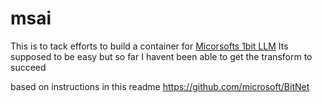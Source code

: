 # msai

This is to tack efforts to build a container for [Micorsofts 1bit LLM](https://huggingface.co/microsoft/bitnet-b1.58-2B-4T)
Its supposed to be easy but so far I havent been able to get the transform to succeed 

based on instructions in this readme https://github.com/microsoft/BitNet
